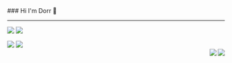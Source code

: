 
<div align="left">
  ### Hi I'm Dorr 👋 
  
  ---
 
  <a href="https://hits.seeyoufarm.com"><img src="https://hits.seeyoufarm.com/api/count/incr/badge.svg?url=https%3A%2F%2Fgithub.com%2FDorrKim&count_bg=%23000000&title_bg=%23000000&icon=github.svg&icon_color=%23FFFFFF&title=GitHub&edge_flat=false"/></a>
 <a href="https://velog.io/@dorrdorr9311"><img src="https://img.shields.io/badge/Dorr.log-3DDC84?style=flat-square&logo=Blogger&logoColor=white"/></a>
 
 <img src="https://img.shields.io/badge/Javascript-ffb13b?style=flat-square&logo=javascript&logoColor=white"/>
 <img src="https://img.shields.io/badge/React-61dafb?style=flat-square&logo=React&logoColor=white"/>
 

</div>


<div align="right">
  
<img align="right" src="https://github-readme-stats.vercel.app/api/top-langs/?username=DorrKim&theme=dracula&exclude_repo=Computer-Science-Engineering&layout=compact&langs_count=10"/>
 
 <img align="right" src="http://mazassumnida.wtf/api/v2/generate_badge?boj=dorrdorr9311"/>

 
</div>
